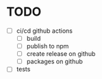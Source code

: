 # TODO

- [ ] ci/cd github actions
	- [ ] build
	- [ ] publish to npm
	- [ ] create release on github
	- [ ] packages on github
- [ ] tests

